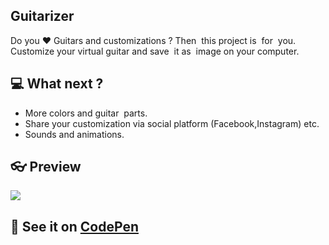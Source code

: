 ## Guitarizer

Do you ❤️ Guitars and customizations ? Then  this project is  for  you.  
Customize your virtual guitar and save  it as  image on your computer.

## 💻 What next ?

*   More colors and guitar  parts.
*   Share your customization via social platform (Facebook,Instagram) etc.
*   Sounds and animations.

## 👓 Preview

![](https://raw.githubusercontent.com/alexanastasgr/guitarizer/master/preview.jpg)

## 👀 See it on [CodePen](https://codepen.io/alexanastasgr/pen/dyJdeEa)